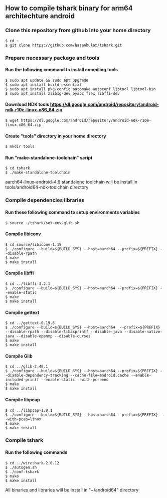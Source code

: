## How to compile tshark binary for arm64 architechture android

### Clone this repository from github into your home directory
	$ cd ~
	$ git clone https://github.com/hasanbulat/tshark.git

### Prepare necessary package and tools
#### Run the following command to install compiling tools
	$ sudo apt update && sudo apt upgrade
	$ sudo apt install build-essential
	$ sudo apt install pkg-config automake autoconf libtool libtool-bin
	$ sudo apt install zlib1g-dev byacc flex libffi-dev

#### Download NDK tools https://dl.google.com/android/repository/android-ndk-r10e-linux-x86_64.zip
	$ wget https://dl.google.com/android/repository/android-ndk-r10e-linux-x86_64.zip

#### Create "tools" directory in your home directory
	$ mkdir tools

#### Run "make-standalone-toolchain" script
	$ cd tshark
	$ ./make-standalone-toolchain
aarch64-linux-android-4.9 standalone toolchain will be install in tools/android64-ndk-toolchain directory

### Compile dependencies libraries
#### Run these following command to setup environments variables
	$ source ~/tshark/set-env-glib.sh

#### Compile libiconv
	$ cd source/libiconv-1.15
	$ ./configure --build=${BUILD_SYS} --host=aarch64 --prefix=${PREFIX} --disable-rpath
	$ make
	$ make install

#### Compile libffi
	$ cd ../libffi-3.2.1
	$ ./configure --build=${BUILD_SYS} --host=aarch64 --prefix=${PREFIX} --enable-static
	$ make
	$ make install

#### Compile gettext
	$ cd ../gettext-0.19.8
	$ ./configure --build=${BUILD_SYS} --host=aarch64  --prefix=${PREFIX} --disable-rpath --disable-libasprintf --disable-java --disable-native-java --disable-openmp --disable-curses
	$ make
	$ make install

#### Compile Glib
	$ cd ../glib-2.48.1
	$ ./configure --build=${BUILD_SYS} --host=aarch64 --prefix=${PREFIX} --disable-dependency-tracking --cache-file=android.cache --enable-included-printf --enable-static --with-pcre=no
	$ make
	$ make install

#### Compile libpcap
	$ cd ../libpcap-1.8.1
	$ ./configure --build=${BUILD_SYS} --host=aarch64 --prefix=${PREFIX} --with-pcap=linux
	$ make
	$ make install
	
### Compile tshark
#### Run the following commands
	$ cd ../wireshark-2.0.12
	$ ./autogen.sh
	$ ./conf-tshark
	$ make
	$ make install
All binaries and libraries will be install in "~/android64" directory
